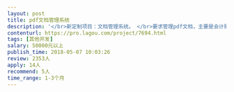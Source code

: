 ```yaml
---                
layout: post       
title: pdf文档管理系统           
description: '</br>新定制项目：文档管理系统。 </br>要求管理pdf文档，主要是会计账本pdf。</br>需要ocr文字识别pdf内容，建立识别内容检索索引，可通过识别的内容被搜索，分类。</br>请提供大致周期 报价。</br>'     
contenturl: https://pro.lagou.com/project/7694.html      
tags: [其他开发]            
salary: 50000元以上          
publish_time: 2018-05-07 10:03:26         
review: 2353人                   
apply: 14人                   
recommend: 5人                   
time_range: 1-3个月              
---                 
```

